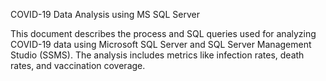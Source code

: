 COVID-19 Data Analysis using MS SQL Server

This document describes the process and SQL queries used for analyzing COVID-19 data using Microsoft SQL Server and SQL Server Management Studio (SSMS). 
The analysis includes metrics like infection rates, death rates, and vaccination coverage.

